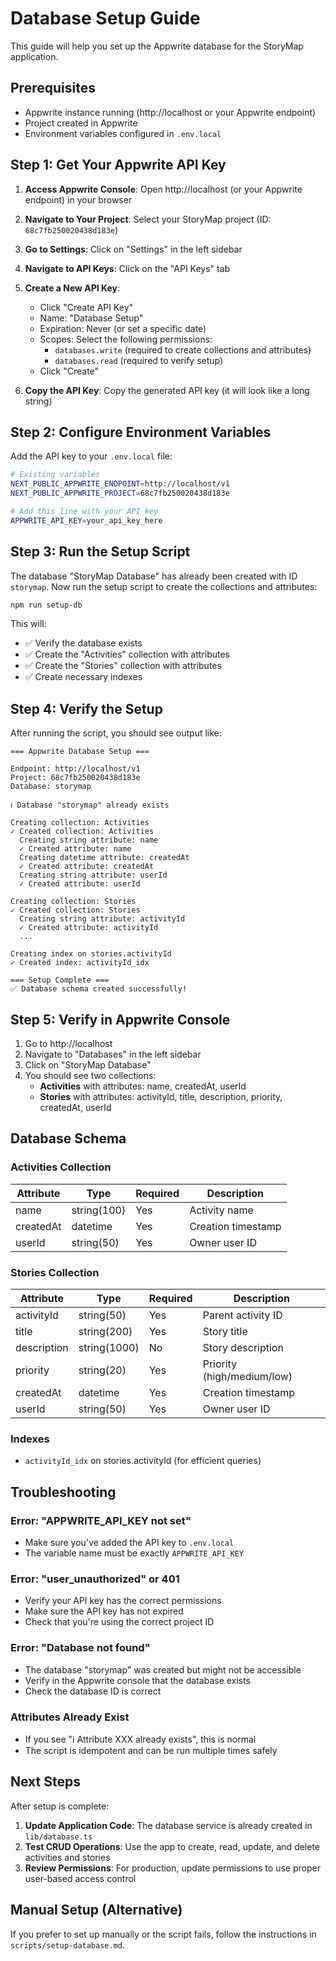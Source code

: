# Database Setup Guide

This guide will help you set up the Appwrite database for the StoryMap application.

## Prerequisites

- Appwrite instance running (http://localhost or your Appwrite endpoint)
- Project created in Appwrite
- Environment variables configured in `.env.local`

## Step 1: Get Your Appwrite API Key

1. **Access Appwrite Console**: Open http://localhost (or your Appwrite endpoint) in your browser

2. **Navigate to Your Project**: Select your StoryMap project (ID: `68c7fb250020438d183e`)

3. **Go to Settings**: Click on "Settings" in the left sidebar

4. **Navigate to API Keys**: Click on the "API Keys" tab

5. **Create a New API Key**:
   - Click "Create API Key"
   - Name: "Database Setup"
   - Expiration: Never (or set a specific date)
   - Scopes: Select the following permissions:
     - `databases.write` (required to create collections and attributes)
     - `databases.read` (required to verify setup)
   - Click "Create"

6. **Copy the API Key**: Copy the generated API key (it will look like a long string)

## Step 2: Configure Environment Variables

Add the API key to your `.env.local` file:

```bash
# Existing variables
NEXT_PUBLIC_APPWRITE_ENDPOINT=http://localhost/v1
NEXT_PUBLIC_APPWRITE_PROJECT=68c7fb250020438d183e

# Add this line with your API key
APPWRITE_API_KEY=your_api_key_here
```

## Step 3: Run the Setup Script

The database "StoryMap Database" has already been created with ID `storymap`. Now run the setup script to create the collections and attributes:

```bash
npm run setup-db
```

This will:
- ✅ Verify the database exists
- ✅ Create the "Activities" collection with attributes
- ✅ Create the "Stories" collection with attributes
- ✅ Create necessary indexes

## Step 4: Verify the Setup

After running the script, you should see output like:

```
=== Appwrite Database Setup ===

Endpoint: http://localhost/v1
Project: 68c7fb250020438d183e
Database: storymap

ℹ Database "storymap" already exists

Creating collection: Activities
✓ Created collection: Activities
  Creating string attribute: name
  ✓ Created attribute: name
  Creating datetime attribute: createdAt
  ✓ Created attribute: createdAt
  Creating string attribute: userId
  ✓ Created attribute: userId

Creating collection: Stories
✓ Created collection: Stories
  Creating string attribute: activityId
  ✓ Created attribute: activityId
  ...

Creating index on stories.activityId
✓ Created index: activityId_idx

=== Setup Complete ===
✅ Database schema created successfully!
```

## Step 5: Verify in Appwrite Console

1. Go to http://localhost
2. Navigate to "Databases" in the left sidebar
3. Click on "StoryMap Database"
4. You should see two collections:
   - **Activities** with attributes: name, createdAt, userId
   - **Stories** with attributes: activityId, title, description, priority, createdAt, userId

## Database Schema

### Activities Collection
| Attribute | Type | Required | Description |
|-----------|------|----------|-------------|
| name | string(100) | Yes | Activity name |
| createdAt | datetime | Yes | Creation timestamp |
| userId | string(50) | Yes | Owner user ID |

### Stories Collection
| Attribute | Type | Required | Description |
|-----------|------|----------|-------------|
| activityId | string(50) | Yes | Parent activity ID |
| title | string(200) | Yes | Story title |
| description | string(1000) | No | Story description |
| priority | string(20) | Yes | Priority (high/medium/low) |
| createdAt | datetime | Yes | Creation timestamp |
| userId | string(50) | Yes | Owner user ID |

### Indexes
- `activityId_idx` on stories.activityId (for efficient queries)

## Troubleshooting

### Error: "APPWRITE_API_KEY not set"
- Make sure you've added the API key to `.env.local`
- The variable name must be exactly `APPWRITE_API_KEY`

### Error: "user_unauthorized" or 401
- Verify your API key has the correct permissions
- Make sure the API key has not expired
- Check that you're using the correct project ID

### Error: "Database not found"
- The database "storymap" was created but might not be accessible
- Verify in the Appwrite console that the database exists
- Check the database ID is correct

### Attributes Already Exist
- If you see "ℹ Attribute XXX already exists", this is normal
- The script is idempotent and can be run multiple times safely

## Next Steps

After setup is complete:

1. **Update Application Code**: The database service is already created in `lib/database.ts`
2. **Test CRUD Operations**: Use the app to create, read, update, and delete activities and stories
3. **Review Permissions**: For production, update permissions to use proper user-based access control

## Manual Setup (Alternative)

If you prefer to set up manually or the script fails, follow the instructions in `scripts/setup-database.md`.

